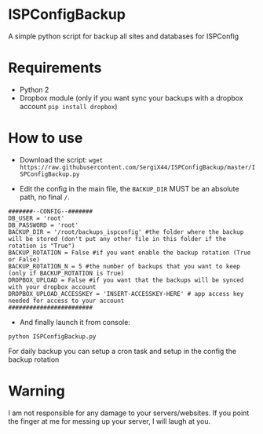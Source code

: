 # ISPConfigBackup
A simple python script for backup all sites and databases for ISPConfig

# Requirements
+ Python 2
+ Dropbox module (only if you want sync your backups with a dropbox account `pip install dropbox`)

# How to use
+ Download the script: `wget https://raw.githubusercontent.com/SergiX44/ISPConfigBackup/master/ISPConfigBackup.py`

+ Edit the config in the main file, the `BACKUP_DIR` MUST be an absolute path, no final `/`.

```
#######--CONFIG--#######
DB_USER = 'root'
DB_PASSWORD = 'root'
BACKUP_DIR = '/root/backups_ispconfig' #the folder where the backup will be stored (don't put any other file in this folder if the rotation is "True")
BACKUP_ROTATION = False #if you want enable the backup rotation (True or False)
BACKUP_ROTATION_N = 5 #the number of backups that you want to keep (only if BACKUP_ROTATION is True)
DROPBOX_UPLOAD = False #if you want that the backups will be synced with your dropbox account
DROPBOX_UPLOAD_ACCESSKEY = 'INSERT-ACCESSKEY-HERE' # app access key needed for access to your account
########################
```

+ And finally launch it from console:

```shell
python ISPConfigBackup.py
```
For daily backup you can setup a cron task and setup in the config the backup rotation

# Warning
I am not responsible for any damage to your servers/websites. If you point the finger at me for messing up your server, I will laugh at you.
